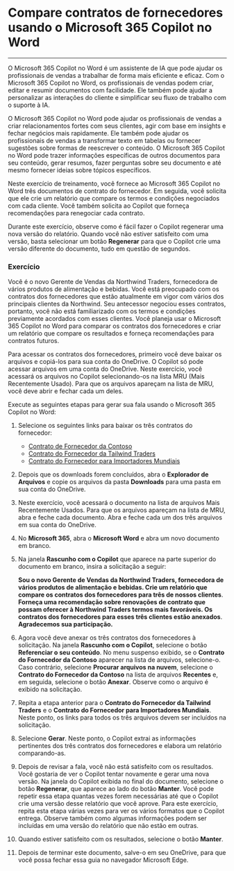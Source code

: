 
# Compare contratos de fornecedores usando o Microsoft 365 Copilot no Word
---
O Microsoft 365 Copilot no Word é um assistente de IA que pode ajudar os profissionais de vendas a trabalhar de forma mais eficiente e eficaz. Com o Microsoft 365 Copilot no Word, os profissionais de vendas podem criar, editar e resumir documentos com facilidade. Ele também pode ajudar a personalizar as interações do cliente e simplificar seu fluxo de trabalho com o suporte à IA.

O Microsoft 365 Copilot no Word pode ajudar os profissionais de vendas a criar relacionamentos fortes com seus clientes, agir com base em insights e fechar negócios mais rapidamente. Ele também pode ajudar os profissionais de vendas a transformar texto em tabelas ou fornecer sugestões sobre formas de reescrever o conteúdo. O Microsoft 365 Copilot no Word pode trazer informações específicas de outros documentos para seu conteúdo, gerar resumos, fazer perguntas sobre seu documento e até mesmo fornecer ideias sobre tópicos específicos.

Neste exercício de treinamento, você fornece ao Microsoft 365 Copilot no Word três documentos de contrato do fornecedor. Em seguida, você solicita que ele crie um relatório que compare os termos e condições negociados com cada cliente. Você também solicita ao Copilot que forneça recomendações para renegociar cada contrato.

Durante este exercício, observe como é fácil fazer o Copilot regenerar uma nova versão do relatório. Quando você não estiver satisfeito com uma versão, basta selecionar um botão **Regenerar** para que o Copilot crie uma versão diferente do documento, tudo em questão de segundos.

### Exercício

Você é o novo Gerente de Vendas da Northwind Traders, fornecedora de vários produtos de alimentação e bebidas. Você está preocupado com os contratos dos fornecedores que estão atualmente em vigor com vários dos principais clientes da Northwind. Seu antecessor negociou esses contratos, portanto, você não está familiarizado com os termos e condições previamente acordados com esses clientes. Você planeja usar o Microsoft 365 Copilot no Word para comparar os contratos dos fornecedores e criar um relatório que compare os resultados e forneça recomendações para contratos futuros.

Para acessar os contratos dos fornecedores, primeiro você deve baixar os arquivos e copiá-los para sua conta do OneDrive. O Copilot só pode acessar arquivos em uma conta do OneDrive. Neste exercício, você acessará os arquivos no Copilot selecionando-os na lista MRU (Mais Recentemente Usado). Para que os arquivos apareçam na lista de MRU, você deve abrir e fechar cada um deles.

Execute as seguintes etapas para gerar sua fala usando o Microsoft 365 Copilot no Word:

1.  Selecione os seguintes links para baixar os três contratos do fornecedor:
     -  [Contrato de Fornecedor da Contoso](https://go.microsoft.com/fwlink/?linkid=2268925)
     -  [Contrato do Fornecedor da Tailwind Traders](https://go.microsoft.com/fwlink/?linkid=2269128)
     -  [Contrato do Fornecedor para Importadores Mundiais](https://go.microsoft.com/fwlink/?linkid=2268931)
2.  Depois que os downloads forem concluídos, abra o **Explorador de Arquivos** e copie os arquivos da pasta **Downloads** para uma pasta em sua conta do OneDrive.
3.  Neste exercício, você acessará o documento na lista de arquivos Mais Recentemente Usados. Para que os arquivos apareçam na lista de MRU, abra e feche cada documento. Abra e feche cada um dos três arquivos em sua conta do OneDrive.
4.  No **Microsoft 365**, abra o **Microsoft Word** e abra um novo documento em branco.
5.  Na janela **Rascunho com o Copilot** que aparece na parte superior do documento em branco, insira a solicitação a seguir:
    
    **Sou o novo Gerente de Vendas da Northwind Traders, fornecedora de vários produtos de alimentação e bebidas. Crie um relatório que compare os contratos dos fornecedores para três de nossos clientes**. **Forneça uma recomendação sobre renovações de contrato que possam oferecer à Northwind Traders termos mais favoráveis. Os contratos dos fornecedores para esses três clientes estão anexados**. **Agradecemos sua participação.**
6.  Agora você deve anexar os três contratos dos fornecedores à solicitação. Na janela **Rascunho com o Copilot**, selecione o botão **Referenciar o seu conteúdo**. No menu suspenso exibido, se o **Contrato do Fornecedor da Contoso** aparecer na lista de arquivos, selecione-o. Caso contrário, selecione **Procurar arquivos na nuvem**, selecione o **Contrato do Fornecedor da Contoso** na lista de arquivos **Recentes** e, em seguida, selecione o botão **Anexar**. Observe como o arquivo é exibido na solicitação.
7.  Repita a etapa anterior para o **Contrato do Fornecedor da Tailwind Traders** e o **Contrato do Fornecedor para Importadores Mundiais**. Neste ponto, os links para todos os três arquivos devem ser incluídos na solicitação.
8.  Selecione **Gerar**. Neste ponto, o Copilot extrai as informações pertinentes dos três contratos dos fornecedores e elabora um relatório comparando-as.
9.  Depois de revisar a fala, você não está satisfeito com os resultados. Você gostaria de ver o Copilot tentar novamente e gerar uma nova versão. Na janela do Copilot exibida no final do documento, selecione o botão **Regenerar**, que aparece ao lado do botão **Manter**. Você pode repetir essa etapa quantas vezes forem necessárias até que o Copilot crie uma versão desse relatório que você aprove. Para este exercício, repita esta etapa várias vezes para ver os vários formatos que o Copilot entrega. Observe também como algumas informações podem ser incluídas em uma versão do relatório que não estão em outras.
10. Quando estiver satisfeito com os resultados, selecione o botão **Manter**.
11. Depois de terminar este documento, salve-o em seu OneDrive, para que você possa fechar essa guia no navegador Microsoft Edge.
